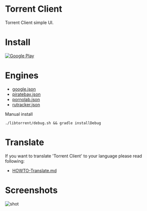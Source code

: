 # Torrent Client

Torrent Client simple UI.

# Install

[![ Google Play](docs/google-play-badge.png)](https://play.google.com/store/apps/details?id=com.github.axet.torrentclient) 

# Engines

  * [google.json](magnet:?as=https://raw.githubusercontent.com/axet/android-torrent-client/dev/engines/google.json)
  * [piratebay.json](magnet:?as=https://raw.githubusercontent.com/axet/android-torrent-client/dev/engines/piratebay.json)
  * [pornolab.json](magnet:?as=https://raw.githubusercontent.com/axet/android-torrent-client/dev/engines/pornolab.json)
  * [rutracker.json](magnet:?as=https://raw.githubusercontent.com/axet/android-torrent-client/dev/engines/rutracker.json)

Manual install

    ./libtorrent/debug.sh && gradle installDebug

# Translate

If you want to translate 'Torrent Client' to your language  please read following:

  * [HOWTO-Translate.md](/docs/HOWTO-Translate.md)

# Screenshots

![shot](/docs/shot.png)
